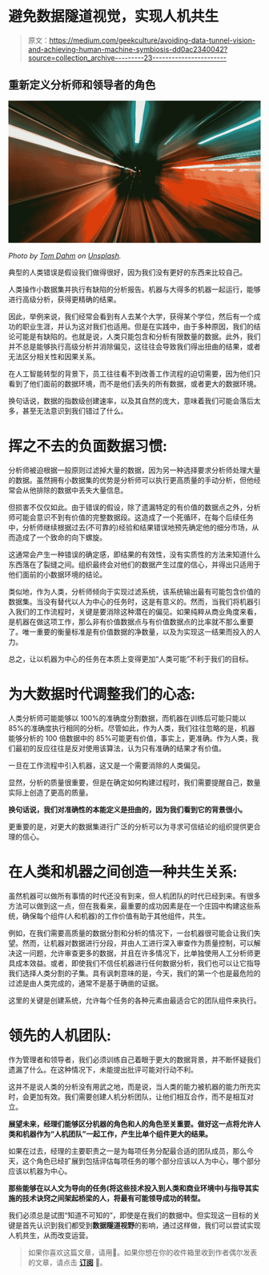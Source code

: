 # 避免数据隧道视觉，实现人机共生

> 原文：<https://medium.com/geekculture/avoiding-data-tunnel-vision-and-achieving-human-machine-symbiosis-dd0ac2340042?source=collection_archive---------23----------------------->

## 重新定义分析师和领导者的角色

![](img/404b49476d366853713002dbc3b50448.png)

*Photo by* [*Tom Dahm*](https://unsplash.com/@tomdahm?utm_source=unsplash&utm_medium=referral&utm_content=creditCopyText) *on* [*Unsplash*](https://unsplash.com/s/photos/tunnel?utm_source=unsplash&utm_medium=referral&utm_content=creditCopyText)*.*

典型的人类错误是假设我们做得很好，因为我们没有更好的东西来比较自己。

人类操作小数据集并执行有缺陷的分析报告。机器与大得多的机器一起运行，能够进行高级分析，获得更精确的结果。

因此，举例来说，我们经常会看到有人去某个大学，获得某个学位，然后有一个成功的职业生涯，并认为这对我们也适用。但是在实践中，由于多种原因，我们的结论可能是有缺陷的。也就是说，人类只能包含和分析有限数量的数据。此外，我们并不总是能够执行高级分析并消除偏见，这往往会导致我们得出扭曲的结果，或者无法区分相关性和因果关系。

在人工智能转型的背景下，员工往往看不到改善工作流程的迫切需要，因为他们只看到了他们面前的数据环境，而不是他们丢失的所有数据，或者更大的数据环境。

换句话说，数据的指数级创建速率，以及其自然的庞大，意味着我们可能会落后太多，甚至无法意识到我们错过了什么。

# 挥之不去的负面数据习惯:

分析师被迫根据一般原则过滤掉大量的数据，因为另一种选择要求分析师处理大量的数据。虽然拥有小数据集的优势是分析师可以执行更高质量的手动分析，但他经常会从他排除的数据中丢失大量信息。

但损害不仅仅如此。由于错误的假设，除了遗漏特定的有价值的数据点之外，分析师可能会意识不到有价值的完整数据段。这造成了一个死循环，在每个后续任务中，分析师继续根据过去(不可靠的)经验和结果错误地预先确定他的细分市场，从而造成了一个致命的向下螺旋。

这通常会产生一种错误的确定感，即结果的有效性，没有实质性的方法来知道什么东西落在了裂缝之间。组织最终会对他们的数据产生过度的信心，并得出只适用于他们面前的小数据环境的结论。

类似地，作为人类，分析师倾向于实现过滤系统，该系统输出最有可能包含价值的数据集。当没有替代以人为中心的任务时，这是有意义的。然而，当我们将机器引入我们的工作流程时，关键是要消除这种潜在的偏见。如果纯粹从商业角度来看，是机器在做这项工作，那么非有价值数据点与有价值数据点的比率就不那么重要了。唯一重要的衡量标准是有价值数据的净数量，以及为实现这一结果而投入的人力。

总之，让以机器为中心的任务在本质上变得更加“人类可能”不利于我们的目标。

# 为大数据时代调整我们的心态:

人类分析师可能能够以 100%的准确度分割数据，而机器在训练后可能只能以 85%的准确度执行相同的分析。尽管如此，作为人类，我们往往忽略的是，机器能够分析的 100 倍数据中的 85%可能更有价值，事实上，更准确。作为人类，我们最初的反应往往是反对使用该算法，认为只有准确的结果才有价值。

一旦在工作流程中引入机器，这又是一个需要消除的人类偏见。

显然，分析的质量很重要，但是在确定如何构建过程时，我们需要提醒自己，数量实际上创造了更高的质量。

**换句话说，我们对准确性的本能定义是扭曲的，因为我们看到它的背景很小。**

更重要的是，对更大的数据集进行广泛的分析可以为寻求可信结论的组织提供更合理的信心。

# 在人类和机器之间创造一种共生关系:

虽然机器可以做所有事情的时代还没有到来，但人机团队的时代已经到来。有很多方法可以做到这一点，但在我看来，最重要的成功因素是在一个庄园中构建这些系统，确保每个组件(人和机器)的工作价值有助于其他组件，共生。

例如，在我们需要高质量的数据分割和分析的情况下，一台机器很可能会让我们失望。然而，让机器对数据进行分段，并由人工进行深入审查作为质量控制，可以解决这一问题，允许审查更多的数据，并且在许多情况下，比单独使用人工分析师更具成本效益。或者，即使我们不信任机器进行任何数据分析，我们也可以让它指导我们选择人类分割的子集。具有讽刺意味的是，今天，我们的第一个也是最危险的过滤是由人类完成的，通常不是基于确凿的证据。

这里的关键是创建系统，允许每个任务的各种元素由最适合它的团队组件来执行。

# 领先的人机团队:

作为管理者和领导者，我们必须训练自己着眼于更大的数据背景，并不断怀疑我们遗漏了什么。在这种情况下，未能提出批评可能对行动不利。

这并不是说人类的分析没有用武之地，而是说，当人类的能力被机器的能力所充实时，会更加有效。我们需要创建人机分析团队，让他们相互合作，而不是相互对立。

**展望未来，经理们能够区分机器的角色和人的角色至关重要。做好这一点将允许人类和机器作为“人机团队”一起工作，产生比单个组件更大的结果。**

如果在过去，经理的主要职责之一是为每项任务分配最合适的团队成员，那么今天，这个角色已经扩展到包括评估每项任务的哪个部分应该以人为中心，哪个部分应该以机器为中心。

**那些能够在以人文为导向的任务(将这些技术投入到人类和商业环境中)与指导其实施的技术诀窍之间架起桥梁的人，将最有可能领导成功的转型。**

我们必须总是试图“知道不可知的”，即使是在我们的数据中。但实现这一目标的关键是首先认识到我们都受到**数据隧道视野**的影响，通过这样做，我们可以尝试实现人机共生，从而改变运营。

> 如果你喜欢这篇文章，请用👏。如果你想在你的收件箱里收到作者偶尔发表的文章，请点击 [**订阅**](https://www.getrevue.co/profile/yehuda) 📮。
